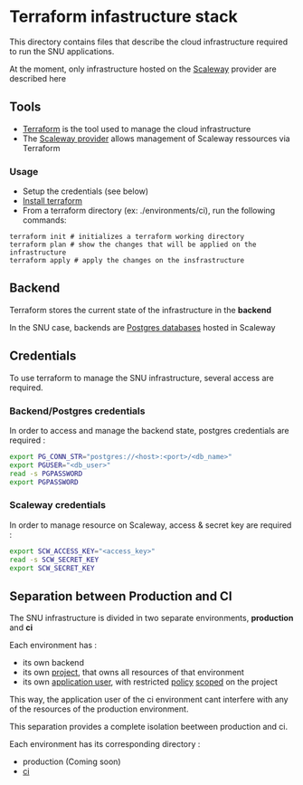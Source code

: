 # Terraform infastructure stack

This directory contains files that describe the cloud infrastructure required to run the SNU applications.

At the moment, only infrastructure hosted on the [Scaleway](https://console.scaleway.com/) provider are described here

## Tools

- [Terraform](https://developer.hashicorp.com/terraform/docs) is the tool used to manage the cloud infrastructure
- The [Scaleway provider](https://registry.terraform.io/providers/scaleway/scaleway/latest/docs) allows management of Scaleway ressources via Terraform

### Usage

- Setup the credentials (see below)
- [Install terraform](https://developer.hashicorp.com/terraform/install)
- From a terraform directory (ex: ./environments/ci), run the following commands:

```shell
terraform init # initializes a terraform working directory
terraform plan # show the changes that will be applied on the infrastructure
terraform apply # apply the changes on the insfrastructure
```

## Backend

Terraform stores the current state of the infrastructure in the **backend**

In the SNU case, backends are [Postgres databases](https://developer.hashicorp.com/terraform/language/settings/backends/pg) hosted in Scaleway

## Credentials

To use terraform to manage the SNU infrastructure, several access are required.

### Backend/Postgres credentials

In order to access and manage the backend state, postgres credentials are required :

```bash
export PG_CONN_STR="postgres://<host>:<port>/<db_name>"
export PGUSER="<db_user>"
read -s PGPASSWORD
export PGPASSWORD
```

### Scaleway credentials

In order to manage resource on Scaleway, access & secret key are required :

```bash
export SCW_ACCESS_KEY="<access_key>"
read -s SCW_SECRET_KEY
export SCW_SECRET_KEY
```

## Separation between Production and CI

The SNU infrastructure is divided in two separate environments, **production** and **ci**

Each environment has :

- its own backend
- its own [project](https://registry.terraform.io/providers/scaleway/scaleway/latest/docs/resources/account_project), that owns all resources of that environment
- its own [application user](https://registry.terraform.io/providers/scaleway/scaleway/latest/docs/resources/iam_application), with restricted [policy](https://registry.terraform.io/providers/scaleway/scaleway/latest/docs/resources/iam_policy) [scoped](https://www.scaleway.com/en/docs/identity-and-access-management/iam/concepts/#scope) on the project

This way, the application user of the ci environment cant interfere with any of the resources of the production environment.

This separation provides a complete isolation beetween production and ci.

Each environment has its corresponding directory :

- production (Coming soon)
- [ci](environments/ci/README.md)
